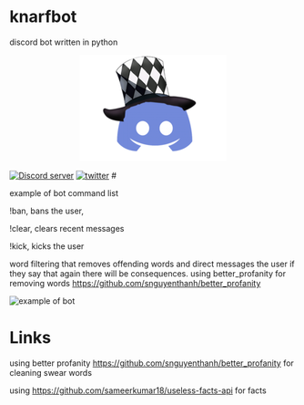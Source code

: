 # knarfbot
discord bot written in python
<p align="center">
  <a href="https://discord.gg/88HW2GF8Nd">
 <img alt="icon" src="./docs/media/icon.png">
  </a>
</p>
  <a href="https://discord.gg/88HW2GF8Nd">
 <img alt="Discord server"  src="https://img.shields.io/discord/170691335953580032?logo=discord&style=flat-square"></a>
  <a href="https://twitter.com/KillerofTofu">
<img alt="twitter"  src="https://img.shields.io/twitter/follow/KillerofTofu?style=social"></a>
#




example of bot
command list

!ban, bans the user, 

!clear, clears recent messages 

!kick, kicks the user

word filtering that removes offending words and direct messages the user if they say that again there will be consequences. using better_profanity for removing words https://github.com/snguyenthanh/better_profanity



![example of bot](https://i.imgur.com/GeP3bGF.gif)

# Links
using better profanity https://github.com/snguyenthanh/better_profanity for cleaning swear words

using https://github.com/sameerkumar18/useless-facts-api for facts
